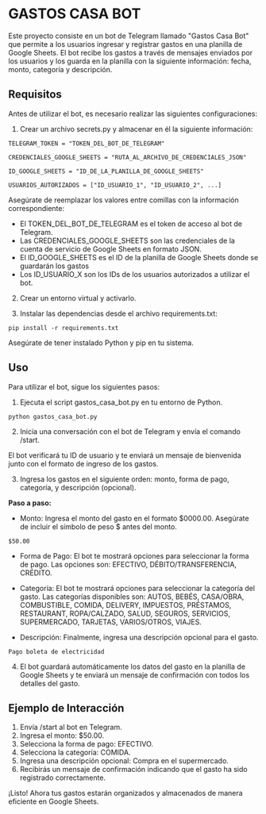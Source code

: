 # GASTOS CASA BOT

Este proyecto consiste en un bot de Telegram llamado "Gastos Casa Bot" que permite a los usuarios ingresar y registrar gastos en una planilla de Google Sheets. El bot recibe los gastos a través de mensajes enviados por los usuarios y los guarda en la planilla con la siguiente información: fecha, monto, categoría y descripción.

## Requisitos

Antes de utilizar el bot, es necesario realizar las siguientes configuraciones:

1. Crear un archivo secrets.py y almacenar en él la siguiente información:

`TELEGRAM_TOKEN = "TOKEN_DEL_BOT_DE_TELEGRAM"`

`CREDENCIALES_GOOGLE_SHEETS = "RUTA_AL_ARCHIVO_DE_CREDENCIALES_JSON"`

`ID_GOOGLE_SHEETS = "ID_DE_LA_PLANILLA_DE_GOOGLE_SHEETS"`

`USUARIOS_AUTORIZADOS = ["ID_USUARIO_1", "ID_USUARIO_2", ...]`

Asegúrate de reemplazar los valores entre comillas con la información correspondiente:
- El TOKEN_DEL_BOT_DE_TELEGRAM es el token de acceso al bot de Telegram. 
- Las CREDENCIALES_GOOGLE_SHEETS son las credenciales de la cuenta de servicio de Google Sheets en formato JSON.
- El ID_GOOGLE_SHEETS es el ID de la planilla de Google Sheets donde se guardarán los gastos
- Los ID_USUARIO_X son los IDs de los usuarios autorizados a utilizar el bot.

2. Crear un entorno virtual y activarlo.

3. Instalar las dependencias desde el archivo requirements.txt:

`pip install -r requirements.txt`

Asegúrate de tener instalado Python y pip en tu sistema.

## Uso

Para utilizar el bot, sigue los siguientes pasos:


1. Ejecuta el script gastos_casa_bot.py en tu entorno de Python.


`python gastos_casa_bot.py`


2. Inicia una conversación con el bot de Telegram y envía el comando /start.


El bot verificará tu ID de usuario y te enviará un mensaje de bienvenida junto con el formato de ingreso de los gastos.


3. Ingresa los gastos en el siguiente orden: monto, forma de pago, categoría, y descripción (opcional).

**Paso a paso:**

- Monto: Ingresa el monto del gasto en el formato $0000.00. Asegúrate de incluir el símbolo de peso $ antes del monto.

`$50.00`

- Forma de Pago: El bot te mostrará opciones para seleccionar la forma de pago. Las opciones son: EFECTIVO, DÉBITO/TRANSFERENCIA, CRÉDITO.

- Categoría: El bot te mostrará opciones para seleccionar la categoría del gasto. Las categorías disponibles son: AUTOS, BEBÉS, CASA/OBRA, COMBUSTIBLE, COMIDA, DELIVERY, IMPUESTOS, PRÉSTAMOS, RESTAURANT, ROPA/CALZADO, SALUD, SEGUROS, SERVICIOS, SUPERMERCADO, TARJETAS, VARIOS/OTROS, VIAJES.


- Descripción: Finalmente, ingresa una descripción opcional para el gasto.

`Pago boleta de electricidad`

4. El bot guardará automáticamente los datos del gasto en la planilla de Google Sheets y te enviará un mensaje de confirmación con todos los detalles del gasto.


## Ejemplo de Interacción

1. Envía /start al bot en Telegram.
2. Ingresa el monto: $50.00.
3. Selecciona la forma de pago: EFECTIVO.
4. Selecciona la categoría: COMIDA.
5. Ingresa una descripción opcional: Compra en el supermercado.
6. Recibirás un mensaje de confirmación indicando que el gasto ha sido registrado correctamente.

¡Listo! Ahora tus gastos estarán organizados y almacenados de manera eficiente en Google Sheets.
